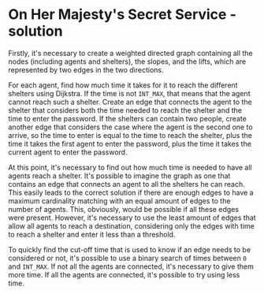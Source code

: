 # On Her Majesty's Secret Service - solution

Firstly, it's necessary to create a weighted directed graph containing all the nodes (including agents and shelters), the slopes, and the lifts, which are represented by two edges in the two directions.

For each agent, find how much time it takes for it to reach the different shelters using Dijkstra. If the time is not `INT_MAX`, that means that the agent cannot reach such a shelter. Create an edge that connects the agent to the shelter that considers both the time needed to reach the shelter and the time to enter the password. If the shelters can contain two people, create another edge that considers the case where the agent is the second one to arrive, so the time to enter is equal to the time to reach the shelter, plus the time it takes the first agent to enter the password, plus the time it takes the current agent to enter the password.

At this point, it's necessary to find out how much time is needed to have all agents reach a shelter. It's possible to imagine the graph as one that contains an edge that connects an agent to all the shelters he can reach. This easily leads to the correct solution if there are enough edges to have a maximum cardinality matching with an equal amount of edges to the number of agents. This, obviously, would be possible if all these edges were present. However, it's necessary to use the least amount of edges that allow all agents to reach a destination, considering only the edges with time to reach a shelter and enter it less than a threshold.

To quickly find the cut-off time that is used to know if an edge needs to be considered or not, it's possible to use a binary search of times between `0` and `INT_MAX`. If not all the agents are connected, it's necessary to give them more time. If all the agents are connected, it's possible to try using less time.